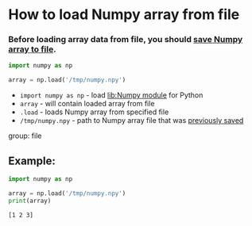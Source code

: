 # How to load Numpy array from file

### Before loading array data from file, you should [save Numpy array to file](/python-numpy/save-array-to-file).

```python
import numpy as np

array = np.load('/tmp/numpy.npy')
```

- `import numpy as np` - load [lib:Numpy module](/python-numpy/how-to-install-python-numpy-lib) for Python
- `array` - will contain loaded array from file
- `.load` - loads Numpy array from specified file
- `/tmp/numpy.npy` - path to Numpy array file that was [previously saved](/python-numpy/save-array-to-file)

group: file

## Example: 
```python
import numpy as np

array = np.load('/tmp/numpy.npy')
print(array)
```
```
[1 2 3]

```

